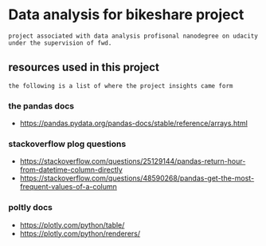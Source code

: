 # Data analysis for bikeshare project
    project associated with data analysis profisonal nanodegree on udacity under the supervision of fwd. 

## resources used in this project
    the following is a list of where the project insights came form

### the pandas docs
- https://pandas.pydata.org/pandas-docs/stable/reference/arrays.html
### stackoverflow plog questions
- https://stackoverflow.com/questions/25129144/pandas-return-hour-from-datetime-column-directly
- https://stackoverflow.com/questions/48590268/pandas-get-the-most-frequent-values-of-a-column
### poltly docs
- https://plotly.com/python/table/
- https://plotly.com/python/renderers/